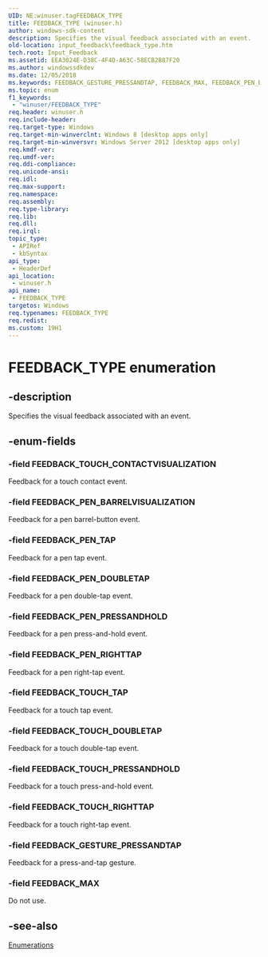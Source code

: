 ```yaml
---
UID: NE:winuser.tagFEEDBACK_TYPE
title: FEEDBACK_TYPE (winuser.h)
author: windows-sdk-content
description: Specifies the visual feedback associated with an event.
old-location: input_feedback\feedback_type.htm
tech.root: Input_Feedback
ms.assetid: EEA3024E-D38C-4F4D-A63C-58ECB2B87F20
ms.author: windowssdkdev
ms.date: 12/05/2018
ms.keywords: FEEDBACK_GESTURE_PRESSANDTAP, FEEDBACK_MAX, FEEDBACK_PEN_BARRELVISUALIZATION, FEEDBACK_PEN_DOUBLETAP, FEEDBACK_PEN_PRESSANDHOLD, FEEDBACK_PEN_RIGHTTAP, FEEDBACK_PEN_TAP, FEEDBACK_TOUCH_CONTACTVISUALIZATION, FEEDBACK_TOUCH_DOUBLETAP, FEEDBACK_TOUCH_PRESSANDHOLD, FEEDBACK_TOUCH_RIGHTTAP, FEEDBACK_TOUCH_TAP, FEEDBACK_TYPE, FEEDBACK_TYPE enumeration, input_feedback.feedback_type, inputfeedbackui.feedback_type_, winuser/FEEDBACK_GESTURE_PRESSANDTAP, winuser/FEEDBACK_MAX, winuser/FEEDBACK_PEN_BARRELVISUALIZATION, winuser/FEEDBACK_PEN_DOUBLETAP, winuser/FEEDBACK_PEN_PRESSANDHOLD, winuser/FEEDBACK_PEN_RIGHTTAP, winuser/FEEDBACK_PEN_TAP, winuser/FEEDBACK_TOUCH_CONTACTVISUALIZATION, winuser/FEEDBACK_TOUCH_DOUBLETAP, winuser/FEEDBACK_TOUCH_PRESSANDHOLD, winuser/FEEDBACK_TOUCH_RIGHTTAP, winuser/FEEDBACK_TOUCH_TAP, winuser/FEEDBACK_TYPE
ms.topic: enum
f1_keywords: 
 - "winuser/FEEDBACK_TYPE"
req.header: winuser.h
req.include-header: 
req.target-type: Windows
req.target-min-winverclnt: Windows 8 [desktop apps only]
req.target-min-winversvr: Windows Server 2012 [desktop apps only]
req.kmdf-ver: 
req.umdf-ver: 
req.ddi-compliance: 
req.unicode-ansi: 
req.idl: 
req.max-support: 
req.namespace: 
req.assembly: 
req.type-library: 
req.lib: 
req.dll: 
req.irql: 
topic_type:
 - APIRef
 - kbSyntax
api_type:
 - HeaderDef
api_location:
 - winuser.h
api_name:
 - FEEDBACK_TYPE
targetos: Windows
req.typenames: FEEDBACK_TYPE
req.redist: 
ms.custom: 19H1
---
```


# FEEDBACK_TYPE enumeration


## -description


Specifies  the visual feedback associated with an event.


## -enum-fields




### -field FEEDBACK_TOUCH_CONTACTVISUALIZATION

Feedback for a touch contact event.


### -field FEEDBACK_PEN_BARRELVISUALIZATION

Feedback for a pen barrel-button event.


### -field FEEDBACK_PEN_TAP

Feedback for a pen tap event.


### -field FEEDBACK_PEN_DOUBLETAP

Feedback for a pen double-tap event.


### -field FEEDBACK_PEN_PRESSANDHOLD

Feedback for a pen press-and-hold event.


### -field FEEDBACK_PEN_RIGHTTAP

Feedback for a pen right-tap event.


### -field FEEDBACK_TOUCH_TAP

Feedback for a touch tap event.


### -field FEEDBACK_TOUCH_DOUBLETAP

Feedback for a touch double-tap event.


### -field FEEDBACK_TOUCH_PRESSANDHOLD

Feedback for a touch press-and-hold event.


### -field FEEDBACK_TOUCH_RIGHTTAP

Feedback for a touch right-tap event.


### -field FEEDBACK_GESTURE_PRESSANDTAP

Feedback for a press-and-tap gesture.


### -field FEEDBACK_MAX

Do not use.


## -see-also




<a href="https://docs.microsoft.com/previous-versions/windows/desktop/input_feedback/enumerations">Enumerations</a>
 

 

